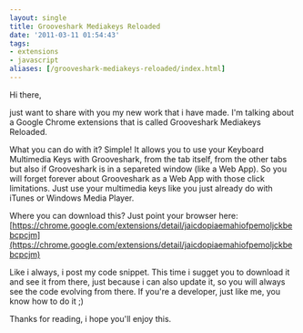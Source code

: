 ```yaml
---
layout: single
title: Grooveshark Mediakeys Reloaded
date: '2011-03-11 01:54:43'
tags:
- extensions
- javascript
aliases: [/grooveshark-mediakeys-reloaded/index.html]
---
```


Hi there,

just want to share with you my new work that i have made. I'm talking about a Google Chrome extensions that is called Grooveshark Mediakeys Reloaded.

What you can do with it? Simple! It allows you to use your Keyboard Multimedia Keys with Grooveshark, from the tab itself, from the other tabs but also if Grooveshark is in a separeted window (like a Web App). So you will forget forever about Grooveshark as a Web App with those click limitations. Just use your multimedia keys like you just already do with iTunes or Windows Media Player.

Where you can download this? Just point your browser here: [https://chrome.google.com/extensions/detail/jaicdopiaemahiofpemoljckbebcpcjm](https://chrome.google.com/extensions/detail/jaicdopiaemahiofpemoljckbebcpcjm)

Like i always, i post my code snippet. This time i sugget you to download it and see it from there, just because i can also update it, so you will always see the code evolving from there. If you're a developer, just like me, you know how to do it ;)

Thanks for reading, i hope you'll enjoy this.